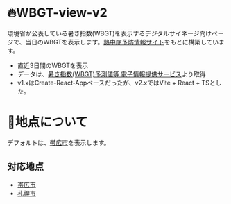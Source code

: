 # 🔥WBGT-view-v2
環境省が公表している暑さ指数(WBGT)を表示するデジタルサイネージ向けページで、当日のWBGTを表示します。[熱中症予防情報サイト](https://www.wbgt.env.go.jp/wbgt.php)をもとに構築しています。

- 直近3日間のWBGTを表示
- データは、[暑さ指数(WBGT)予測値等 電子情報提供サービス](https://www.wbgt.env.go.jp/data_service.php)より取得
- v1.xはCreate-React-Appベースだったが、v2.xではVite + React + TSとした。

# 📌地点について
デフォルトは、[帯広市](https://www.wbgt.env.go.jp/graph_ref_td.php?region=01&prefecture=20&point=20432)を表示します。

## 対応地点
- [帯広市](https://www.wbgt.env.go.jp/graph_ref_td.php?region=01&prefecture=20&point=20432)
- [札幌市](https://www.wbgt.env.go.jp/graph_ref_td.php?region=01&prefecture=14&point=14163)
